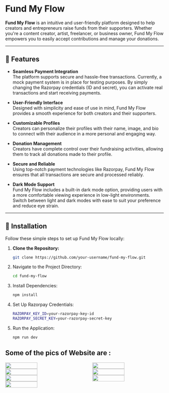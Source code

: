 # Fund My Flow

**Fund My Flow** is an intuitive and user-friendly platform designed to help creators and entrepreneurs raise funds from their supporters. Whether you're a content creator, artist, freelancer, or business owner, Fund My Flow empowers you to easily accept contributions and manage your donations.

---

## 🚀 Features

- **Seamless Payment Integration**  
  The platform supports secure and hassle-free transactions. Currently, a mock payment system is in place for testing purposes. By simply changing the Razorpay credentials (ID and secret), you can activate real transactions and start receiving payments.

- **User-Friendly Interface**  
  Designed with simplicity and ease of use in mind, Fund My Flow provides a smooth experience for both creators and their supporters.

- **Customizable Profiles**  
  Creators can personalize their profiles with their name, image, and bio to connect with their audience in a more personal and engaging way.

- **Donation Management**  
  Creators have complete control over their fundraising activities, allowing them to track all donations made to their profile.

- **Secure and Reliable**  
  Using top-notch payment technologies like Razorpay, Fund My Flow ensures that all transactions are secure and processed reliably.

- **Dark Mode Support**  
  Fund My Flow includes a built-in dark mode option, providing users with a more comfortable viewing experience in low-light environments. Switch between light and dark modes with ease to suit your preference and reduce eye strain.  


---

## 🔧 Installation

Follow these simple steps to set up Fund My Flow locally:

1. **Clone the Repository:**

   ```bash
   git clone https://github.com/your-username/fund-my-flow.git

2. Navigate to the Project Directory:

   ```bash
   cd fund-my-flow

3. Install Dependencies:
   
   ```bash
   npm install

4. Set Up Razorpay Credentials:
   
    ```bash
   RAZORPAY_KEY_ID=your-razorpay-key-id
   RAZORPAY_SECRET_KEY=your-razorpay-secret-key
    
5. Run the Application:
   
    ```bash
    npm run dev

## Some of the pics of Website are :

<div style="display: flex; justify-content: space-between; flex-wrap: wrap; gap: 10px;"> 
  <img src="https://github.com/user-attachments/assets/408ac1b2-b2c2-4f10-a805-139a790f9d92" width="45%" /> 
  <img src="https://github.com/user-attachments/assets/977f168f-5af8-4bb5-b9dd-9e3c60cdd885" width="45%" /> 
</div> 
<div style="display: flex; justify-content: space-between; flex-wrap: wrap; gap: 10px;"> 
  <img src="https://github.com/user-attachments/assets/c2d0d796-914c-4065-8763-d80810ecbfba" width="45%" />
  <img src="https://github.com/user-attachments/assets/dfb0b73d-8ea6-4dbe-91eb-0aca58f4b75e" width="45%" />
</div>
<div style="display: flex; justify-content: space-between; flex-wrap: wrap; gap: 10px;"> 
  <img src="https://github.com/user-attachments/assets/a5c271c7-1591-495b-91ef-0acb01b3d4df" width="45%" /> 
  <img src="https://github.com/user-attachments/assets/6de46ec2-26a8-49f1-a39c-8074863dd329" width="45%" /> 
</div>
<div style="display: flex; justify-content: space-between; flex-wrap: wrap; gap: 10px;"> 
  <img src="https://github.com/user-attachments/assets/b818c630-9a2c-4172-8c28-e0b4d3b4ca77" width="45%" />
</div> 

